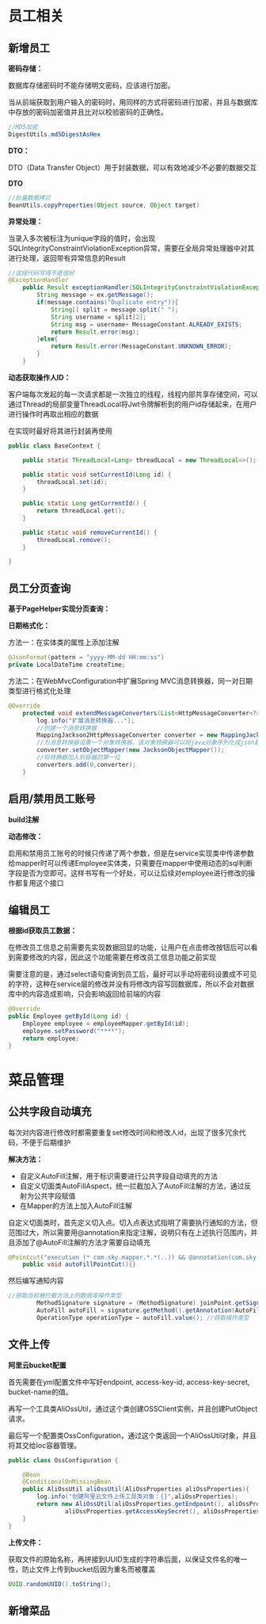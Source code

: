 # 员工相关

## 新增员工

**密码存储：**

数据库存储密码时不能存储明文密码，应该进行加密。

当从前端获取到用户输入的密码时，用同样的方式将密码进行加密，并且与数据库中存放的密码加密值并且比对以校验密码的正确性。

```Java
//MD5加密
DigestUtils.md5DigestAsHex
```



**DTO：**

DTO（Data Transfer Object）用于封装数据，可以有效地减少不必要的数据交互

**DTO**

```Java
//批量数据拷贝
BeanUtils.copyProperties(Object source, Object target)
```



**异常处理：**

当录入多次被标注为unique字段的值时，会出现SQLIntegrityConstraintViolationException异常，需要在全局异常处理器中对其进行处理，返回带有异常信息的Result

```Java
//这段代码写得不是很好
@ExceptionHandler
    public Result exceptionHandler(SQLIntegrityConstraintViolationException ex){
        String message = ex.getMessage();
        if(message.contains("Duplicate entry")){
            String[] split = message.split(" ");
            String username = split[2];
            String msg = username+ MessageConstant.ALREADY_EXISTS;
            return Result.error(msg);
        }else{
            return Result.error(MessageConstant.UNKNOWN_ERROR);
        }
    }
```



**动态获取操作人ID：**

客户端每次发起的每一次请求都是一次独立的线程，线程内部共享存储空间，可以通过Thread的局部变量ThreadLocal将Jwt令牌解析到的用户id存储起来，在用户进行操作时再取出相应的数据

在实现时最好将其进行封装再使用

```Java
public class BaseContext {

    public static ThreadLocal<Long> threadLocal = new ThreadLocal<>();

    public static void setCurrentId(Long id) {
        threadLocal.set(id);
    }

    public static Long getCurrentId() {
        return threadLocal.get();
    }

    public static void removeCurrentId() {
        threadLocal.remove();
    }

}
```



## 员工分页查询

**基于PageHelper实现分页查询：**



**日期格式化：**

方法一：在实体类的属性上添加注解

```Java
@JsonFormat(pattern = "yyyy-MM-dd HH:mm:ss")
private LocalDateTime createTime;
```



方法二：在WebMvcConfiguration中扩展Spring MVC消息转换器，同一对日期类型进行格式化处理

```Java
@Override
    protected void extendMessageConverters(List<HttpMessageConverter<?>> converters) {
        log.info("扩展消息转换器...");
        //创建一个消息转换器
        MappingJackson2HttpMessageConverter converter = new MappingJackson2HttpMessageConverter();
        //为消息转换器设置一个对象转换器，该对象转换器可以将java对象序列化成json数据
        converter.setObjectMapper(new JacksonObjectMapper());
        //将转换器加入到容器的第一位
        converters.add(0,converter);
    }
```



## 启用/禁用员工账号

**build注解**



**动态修改：**

启用和禁用员工账号的时候只传递了两个参数，但是在service实现类中传递参数给mapper时可以传递Employee实体类，只需要在mapper中使用动态的sql判断字段是否为空即可。这样书写有一个好处，可以让后续对employee进行修改的操作都复用这个接口





## 编辑员工

**根据id获取员工数据：**

在修改员工信息之前需要先实现数据回显的功能，让用户在点击修改按钮后可以看到需要修改的内容，因此这个功能需要在修改员工信息功能之前实现

需要注意的是，通过select语句查询到员工后，最好可以手动将密码设置成不可见的字符，这种在service层的修改并没有将修改内容写回数据库，所以不会对数据库中的内容造成影响，只会影响返回给前端的内容

```java
@Override
public Employee getById(Long id) {
    Employee employee = employeeMapper.getById(id);
    employee.setPassword("****");
    return employee;
}
```





# 菜品管理

## 公共字段自动填充

每次对内容进行修改时都需要重复set修改时间和修改人id，出现了很多冗余代码，不便于后期维护

**解决方法：**

+ 自定义AutoFill注解，用于标识需要进行公共字段自动填充的方法
+ 自定义切面类AutoFillAspect，统一拦截加入了AutoFill注解的方法，通过反射为公共字段赋值
+ 在Mapper的方法上加入AutoFill注解



自定义切面类时，首先定义切入点。切入点表达式指明了需要执行通知的方法，但范围过大，所以需要用@annotation来指定注解，说明只有在上述执行范围内，并且添加了@AutoFill注解的方法才需要自动填充

```Java
@Pointcut("execution (* com.sky.mapper.*.*(..)) && @annotation(com.sky.annotation.AutoFill)")
    public void autoFillPointCut(){}
```

然后编写通知内容

```Java
//获取当前被拦截方法上的数据库操作类型
        MethodSignature signature = (MethodSignature) joinPoint.getSignature();
        AutoFill autoFill = signature.getMethod().getAnnotation(AutoFill.class);
        OperationType operationType = autoFill.value(); //获取操作类型
```



## 文件上传

**阿里云bucket配置**

首先需要在yml配置文件中写好endpoint, access-key-id, access-key-secret, bucket-name的值。

再写一个工具类AliOssUtil，通过这个类创建OSSClient实例，并且创建PutObject请求。

最后写一个配置类OssConfiguration，通过这个类返回一个AliOssUtil对象，并且将其交给Ioc容器管理。

```Java
public class OssConfiguration {

    @Bean
    @ConditionalOnMissingBean
    public AliOssUtil aliOssUtil(AliOssProperties aliOssProperties){
        log.info("创建阿里云文件上传工具类对象：{}",aliOssProperties);
        return new AliOssUtil(aliOssProperties.getEndpoint(), aliOssProperties.getAccessKeyId(),
                aliOssProperties.getAccessKeySecret(), aliOssProperties.getBucketName());
    }
}
```



**上传文件：**

获取文件的原始名称，再拼接到UUID生成的字符串后面，以保证文件名的唯一性，防止文件上传到bucket后因为重名而被覆盖

```Java
UUID.randomUUID().toString();
```



## 新增菜品

